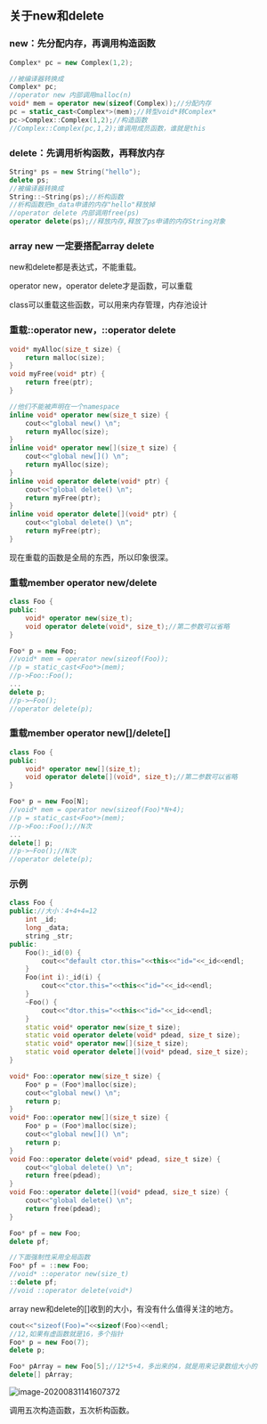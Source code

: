 ## 关于new和delete

### new：先分配内存，再调用构造函数

```cpp
Complex* pc = new Complex(1,2);

//被编译器转换成
Complex* pc;
//operator new 内部调用malloc(n)
void* mem = operator new(sizeof(Complex));//分配内存
pc = static_cast<Complex*>(mem);//转型void*转Complex*
pc->Complex::Complex(1,2);//构造函数
//Complex::Complex(pc,1,2);谁调用成员函数，谁就是this
```

### delete：先调用析构函数，再释放内存

```cpp
String* ps = new String("hello");
delete ps;
//被编译器转换成
String::~String(ps);//析构函数
//析构函数把m_data申请的内存"hello"释放掉
//operator delete 内部调用free(ps)
operator delete(ps);//释放内存,释放了ps申请的内存String对象
```

### array new 一定要搭配array delete

new和delete都是表达式，不能重载。

operator new，operator delete才是函数，可以重载

class可以重载这些函数，可以用来内存管理，内存池设计

### 重载::operator new，::operator delete

```cpp
void* myAlloc(size_t size) {
    return malloc(size);
}
void myFree(void* ptr) {
    return free(ptr);
}

//他们不能被声明在一个namespace
inline void* operator new(size_t size) {
    cout<<"global new() \n";
    return myAlloc(size);
}
inline void* operator new[](size_t size) {
    cout<<"global new[]() \n";
    return myAlloc(size);
}
inline void operator delete(void* ptr) {
    cout<<"global delete() \n";
    return myFree(ptr);
}
inline void operator delete[](void* ptr) {
    cout<<"global delete() \n";
    return myFree(ptr);
}
```

现在重载的函数是全局的东西，所以印象很深。

### 重载member operator new/delete

```cpp
class Foo {
public:
    void* operator new(size_t);
	void operator delete(void*, size_t);//第二参数可以省略
}

Foo* p = new Foo;
//void* mem = operator new(sizeof(Foo));
//p = static_cast<Foo*>(mem);
//p->Foo::Foo();
...
delete p;
//p->~Foo();
//operator delete(p);
```

### 重载member operator new[]/delete[]

```cpp
class Foo {
public:
    void* operator new[](size_t);
	void operator delete[](void*, size_t);//第二参数可以省略
}

Foo* p = new Foo[N];
//void* mem = operator new(sizeof(Foo)*N+4);
//p = static_cast<Foo*>(mem);
//p->Foo::Foo();//N次
...
delete[] p;
//p->~Foo();//N次
//operator delete(p);
```

### 示例

```cpp
class Foo {
public://大小：4+4+4=12
    int _id;
    long _data;
    string _str;
public:
    Foo():_id(0) {
        cout<<"default ctor.this="<<this<<"id="<<_id<<endl;
    }
    Foo(int i):_id(i) {
        cout<<"ctor.this="<<this<<"id="<<_id<<endl;
    }
    ~Foo() {
        cout<<"dtor.this="<<this<<"id="<<_id<<endl;
    }
    static void* operator new(size_t size);
    static void operator delete(void* pdead, size_t size);
    static void* operator new[](size_t size);
    static void operator delete[](void* pdead, size_t size);
}

void* Foo::operator new(size_t size) {
    Foo* p = (Foo*)malloc(size);
    cout<<"global new() \n";
    return p;
}
void* Foo::operator new[](size_t size) {
    Foo* p = (Foo*)malloc(size);
    cout<<"global new[]() \n";
    return p;
}
void Foo::operator delete(void* pdead, size_t size) {
    cout<<"global delete() \n";
    return free(pdead);
}
void Foo::operator delete[](void* pdead, size_t size) {
    cout<<"global delete() \n";
    return free(pdead);
}

Foo* pf = new Foo;
delete pf;

//下面强制性采用全局函数
Foo* pf = ::new Foo;
//void* ::operator new(size_t)
::delete pf;
//void ::operator delete(void*)
```

array new和delete的[]收到的大小，有没有什么值得关注的地方。

```cpp
cout<<"sizeof(Foo)="<<sizeof(Foo)<<endl;
//12,如果有虚函数就是16，多个指针
Foo* p = new Foo(7);
delete p;

Foo* pArray = new Foo[5];//12*5+4，多出来的4，就是用来记录数组大小的
delete[] pArray;
```

![image-20200831141607372](C:\Users\xuyingfeng\AppData\Roaming\Typora\typora-user-images\image-20200831141607372.png)

调用五次构造函数，五次析构函数。

